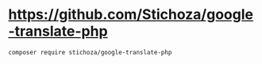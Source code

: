 # https://github.com/Stichoza/google-translate-php

```shell
composer require stichoza/google-translate-php
```
